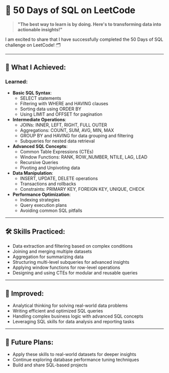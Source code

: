 
# 📌 50 Days of SQL on LeetCode
> **"The best way to learn is by doing. Here's to transforming data into actionable insights!"**

I am excited to share that I have successfully completed the 50 Days of SQL challenge on LeetCode! 🗂️

---

## 📌 What I Achieved:
### **Learned**:
- **Basic SQL Syntax**: 
  - SELECT statements
  - Filtering with WHERE and HAVING clauses
  - Sorting data using ORDER BY
  - Using LIMIT and OFFSET for pagination
- **Intermediate Operations**:
  - JOINs: INNER, LEFT, RIGHT, FULL OUTER
  - Aggregations: COUNT, SUM, AVG, MIN, MAX
  - GROUP BY and HAVING for data grouping and filtering
  - Subqueries for nested data retrieval
- **Advanced SQL Concepts**:
  - Common Table Expressions (CTEs)
  - Window Functions: RANK, ROW_NUMBER, NTILE, LAG, LEAD
  - Recursive Queries
  - Pivoting and Unpivoting data
- **Data Manipulation**:
  - INSERT, UPDATE, DELETE operations
  - Transactions and rollbacks
  - Constraints: PRIMARY KEY, FOREIGN KEY, UNIQUE, CHECK
- **Performance Optimization**:
  - Indexing strategies
  - Query execution plans
  - Avoiding common SQL pitfalls

---

## 🛠️ **Skills Practiced**:
- Data extraction and filtering based on complex conditions
- Joining and merging multiple datasets
- Aggregation for summarizing data
- Structuring multi-level subqueries for advanced insights
- Applying window functions for row-level operations
- Designing and using CTEs for modular and reusable queries

---

## 🚀 **Improved**:
- Analytical thinking for solving real-world data problems
- Writing efficient and optimized SQL queries
- Handling complex business logic with advanced SQL concepts
- Leveraging SQL skills for data analysis and reporting tasks

---

## 🌟 Future Plans:
- Apply these skills to real-world datasets for deeper insights
- Continue exploring database performance tuning techniques
- Build and share SQL-based projects 

